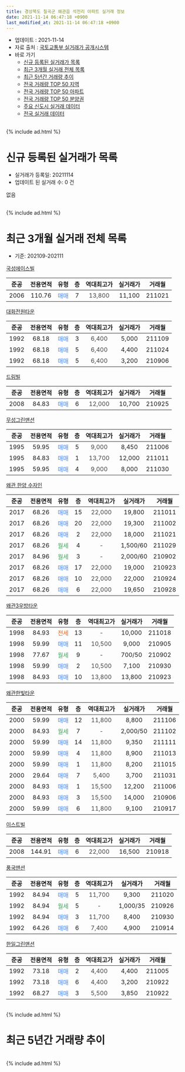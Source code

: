 ```yaml
---
title: 경상북도 칠곡군 왜관읍 석전리 아파트 실거래 정보
date: 2021-11-14 06:47:18 +0900
last_modified_at: 2021-11-14 06:47:18 +0900
---
```


* 업데이트 : 2021-11-14
* 자료 출처 : [국토교통부 실거래가 공개시스템](http://rt.molit.go.kr)
* 바로 가기
    * [신규 등록된 실거래가 목록](#신규-등록된-실거래가-목록)
    * [최근 3개월 실거래 전체 목록](#최근-3개월-실거래-전체-목록)
    * [최근 5년간 거래량 추이](#최근-5년간-거래량-추이)
    * [전국 거래량 TOP 50 지역](https://inasie.github.io/apt-trade-info/최근-3개월-전국에서-가장-거래가-많이-발생한-지역)
    * [전국 거래량 TOP 50 아파트](https://inasie.github.io/apt-trade-info/최근-3개월-전국에서-가장-거래가-많이-발생한-아파트)
    * [전국 거래량 TOP 50 분양권](https://inasie.github.io/apt-trade-info/최근-3개월-전국에서-가장-거래가-많이-발생한-분양권)
    * [주요 신도시 실거래 데이터](https://inasie.github.io/apt-trade-info/주요-신도시)
    * [전국 실거래 데이터](https://inasie.github.io/apt-trade-info/전국)
<br>
{% include ad.html %}
<br>

# 신규 등록된 실거래가 목록
* 실거래가 등록일: 20211114
* 업데이트 된 실거래 수: 0 건

없음

<br>
{% include ad.html %}
<br>

# 최근 3개월 실거래 전체 목록
* 기준: 202109-202111


[국성에이스빌](https://search.naver.com/search.naver?query=%EA%B2%BD%EC%83%81%EB%B6%81%EB%8F%84+%EC%B9%A0%EA%B3%A1%EA%B5%B0+%EC%99%9C%EA%B4%80%EC%9D%8D+%EC%84%9D%EC%A0%84%EB%A6%AC+%EA%B5%AD%EC%84%B1%EC%97%90%EC%9D%B4%EC%8A%A4%EB%B9%8C)

|준공|전용면적|유형|층|역대최고가|실거래가|거래월|
|:---:|:---:|:---:|:---:|:---:|:---:|:---:|
|2006|110.76|<span style="color:#4285f3">매매</span>|7|<span style="color:#444444">13,800</span>|11,100|211021|

[대화전원타운](https://search.naver.com/search.naver?query=%EA%B2%BD%EC%83%81%EB%B6%81%EB%8F%84+%EC%B9%A0%EA%B3%A1%EA%B5%B0+%EC%99%9C%EA%B4%80%EC%9D%8D+%EC%84%9D%EC%A0%84%EB%A6%AC+%EB%8C%80%ED%99%94%EC%A0%84%EC%9B%90%ED%83%80%EC%9A%B4)

|준공|전용면적|유형|층|역대최고가|실거래가|거래월|
|:---:|:---:|:---:|:---:|:---:|:---:|:---:|
|1992|68.18|<span style="color:#4285f3">매매</span>|3|<span style="color:#444444">6,400</span>|5,000|211109|
|1992|68.18|<span style="color:#4285f3">매매</span>|5|<span style="color:#444444">6,400</span>|4,400|211024|
|1992|68.18|<span style="color:#4285f3">매매</span>|5|<span style="color:#444444">6,400</span>|3,200|210906|

[드림빌](https://search.naver.com/search.naver?query=%EA%B2%BD%EC%83%81%EB%B6%81%EB%8F%84+%EC%B9%A0%EA%B3%A1%EA%B5%B0+%EC%99%9C%EA%B4%80%EC%9D%8D+%EC%84%9D%EC%A0%84%EB%A6%AC+%EB%93%9C%EB%A6%BC%EB%B9%8C)

|준공|전용면적|유형|층|역대최고가|실거래가|거래월|
|:---:|:---:|:---:|:---:|:---:|:---:|:---:|
|2008|84.83|<span style="color:#4285f3">매매</span>|6|<span style="color:#444444">12,000</span>|10,700|210925|

[무성그린맨션](https://search.naver.com/search.naver?query=%EA%B2%BD%EC%83%81%EB%B6%81%EB%8F%84+%EC%B9%A0%EA%B3%A1%EA%B5%B0+%EC%99%9C%EA%B4%80%EC%9D%8D+%EC%84%9D%EC%A0%84%EB%A6%AC+%EB%AC%B4%EC%84%B1%EA%B7%B8%EB%A6%B0%EB%A7%A8%EC%85%98)

|준공|전용면적|유형|층|역대최고가|실거래가|거래월|
|:---:|:---:|:---:|:---:|:---:|:---:|:---:|
|1995|59.95|<span style="color:#4285f3">매매</span>|5|<span style="color:#444444">9,000</span>|8,450|211006|
|1995|84.83|<span style="color:#4285f3">매매</span>|1|<span style="color:#444444">13,700</span>|12,000|211011|
|1995|59.95|<span style="color:#4285f3">매매</span>|4|<span style="color:#444444">9,000</span>|8,000|211030|

[왜관 한양 수자인](https://search.naver.com/search.naver?query=%EA%B2%BD%EC%83%81%EB%B6%81%EB%8F%84+%EC%B9%A0%EA%B3%A1%EA%B5%B0+%EC%99%9C%EA%B4%80%EC%9D%8D+%EC%84%9D%EC%A0%84%EB%A6%AC+%EC%99%9C%EA%B4%80+%ED%95%9C%EC%96%91+%EC%88%98%EC%9E%90%EC%9D%B8)

|준공|전용면적|유형|층|역대최고가|실거래가|거래월|
|:---:|:---:|:---:|:---:|:---:|:---:|:---:|
|2017|68.26|<span style="color:#4285f3">매매</span>|15|<span style="color:#444444">22,000</span>|19,800|211011|
|2017|68.26|<span style="color:#4285f3">매매</span>|20|<span style="color:#444444">22,000</span>|19,300|211002|
|2017|68.26|<span style="color:#4285f3">매매</span>|2|<span style="color:#444444">22,000</span>|18,000|211021|
|2017|68.26|<span style="color:#34a853">월세</span>|4|<span style="color:#444444">-</span>|1,500/60|211029|
|2017|84.96|<span style="color:#34a853">월세</span>|3|<span style="color:#444444">-</span>|2,000/60|210902|
|2017|68.26|<span style="color:#4285f3">매매</span>|17|<span style="color:#444444">22,000</span>|19,000|210923|
|2017|68.26|<span style="color:#4285f3">매매</span>|10|<span style="color:#444444">22,000</span>|22,000|210924|
|2017|68.26|<span style="color:#4285f3">매매</span>|6|<span style="color:#444444">22,000</span>|19,650|210928|

[왜관3우방타운](https://search.naver.com/search.naver?query=%EA%B2%BD%EC%83%81%EB%B6%81%EB%8F%84+%EC%B9%A0%EA%B3%A1%EA%B5%B0+%EC%99%9C%EA%B4%80%EC%9D%8D+%EC%84%9D%EC%A0%84%EB%A6%AC+%EC%99%9C%EA%B4%803%EC%9A%B0%EB%B0%A9%ED%83%80%EC%9A%B4)

|준공|전용면적|유형|층|역대최고가|실거래가|거래월|
|:---:|:---:|:---:|:---:|:---:|:---:|:---:|
|1998|84.93|<span style="color:#ff5a00">전세</span>|13|<span style="color:#444444">-</span>|10,000|211018|
|1998|59.99|<span style="color:#4285f3">매매</span>|11|<span style="color:#444444">10,500</span>|9,000|210905|
|1998|77.67|<span style="color:#34a853">월세</span>|9|<span style="color:#444444">-</span>|700/50|210902|
|1998|59.99|<span style="color:#4285f3">매매</span>|2|<span style="color:#444444">10,500</span>|7,100|210930|
|1998|84.93|<span style="color:#4285f3">매매</span>|10|<span style="color:#444444">13,800</span>|13,800|210923|

[왜관한빛타운](https://search.naver.com/search.naver?query=%EA%B2%BD%EC%83%81%EB%B6%81%EB%8F%84+%EC%B9%A0%EA%B3%A1%EA%B5%B0+%EC%99%9C%EA%B4%80%EC%9D%8D+%EC%84%9D%EC%A0%84%EB%A6%AC+%EC%99%9C%EA%B4%80%ED%95%9C%EB%B9%9B%ED%83%80%EC%9A%B4)

|준공|전용면적|유형|층|역대최고가|실거래가|거래월|
|:---:|:---:|:---:|:---:|:---:|:---:|:---:|
|2000|59.99|<span style="color:#4285f3">매매</span>|12|<span style="color:#444444">11,800</span>|8,800|211106|
|2000|84.93|<span style="color:#34a853">월세</span>|7|<span style="color:#444444">-</span>|2,000/50|211102|
|2000|59.99|<span style="color:#4285f3">매매</span>|14|<span style="color:#444444">11,800</span>|9,350|211111|
|2000|59.99|<span style="color:#4285f3">매매</span>|4|<span style="color:#444444">11,800</span>|8,900|211013|
|2000|59.99|<span style="color:#4285f3">매매</span>|1|<span style="color:#444444">11,800</span>|8,200|211015|
|2000|29.64|<span style="color:#4285f3">매매</span>|7|<span style="color:#444444">5,400</span>|3,700|211031|
|2000|84.93|<span style="color:#4285f3">매매</span>|1|<span style="color:#444444">15,500</span>|12,200|211006|
|2000|84.93|<span style="color:#4285f3">매매</span>|3|<span style="color:#444444">15,500</span>|14,000|210906|
|2000|59.99|<span style="color:#4285f3">매매</span>|6|<span style="color:#444444">11,800</span>|9,100|210917|

[이스트빌](https://search.naver.com/search.naver?query=%EA%B2%BD%EC%83%81%EB%B6%81%EB%8F%84+%EC%B9%A0%EA%B3%A1%EA%B5%B0+%EC%99%9C%EA%B4%80%EC%9D%8D+%EC%84%9D%EC%A0%84%EB%A6%AC+%EC%9D%B4%EC%8A%A4%ED%8A%B8%EB%B9%8C)

|준공|전용면적|유형|층|역대최고가|실거래가|거래월|
|:---:|:---:|:---:|:---:|:---:|:---:|:---:|
|2008|144.91|<span style="color:#4285f3">매매</span>|6|<span style="color:#444444">22,000</span>|16,500|210918|

[풍국맨션](https://search.naver.com/search.naver?query=%EA%B2%BD%EC%83%81%EB%B6%81%EB%8F%84+%EC%B9%A0%EA%B3%A1%EA%B5%B0+%EC%99%9C%EA%B4%80%EC%9D%8D+%EC%84%9D%EC%A0%84%EB%A6%AC+%ED%92%8D%EA%B5%AD%EB%A7%A8%EC%85%98)

|준공|전용면적|유형|층|역대최고가|실거래가|거래월|
|:---:|:---:|:---:|:---:|:---:|:---:|:---:|
|1992|84.94|<span style="color:#4285f3">매매</span>|5|<span style="color:#444444">11,700</span>|9,300|211020|
|1992|84.94|<span style="color:#34a853">월세</span>|5|<span style="color:#444444">-</span>|1,000/35|210926|
|1992|84.94|<span style="color:#4285f3">매매</span>|3|<span style="color:#444444">11,700</span>|8,400|210930|
|1992|64.26|<span style="color:#4285f3">매매</span>|6|<span style="color:#444444">7,400</span>|4,900|210914|

[한일그린맨션](https://search.naver.com/search.naver?query=%EA%B2%BD%EC%83%81%EB%B6%81%EB%8F%84+%EC%B9%A0%EA%B3%A1%EA%B5%B0+%EC%99%9C%EA%B4%80%EC%9D%8D+%EC%84%9D%EC%A0%84%EB%A6%AC+%ED%95%9C%EC%9D%BC%EA%B7%B8%EB%A6%B0%EB%A7%A8%EC%85%98)

|준공|전용면적|유형|층|역대최고가|실거래가|거래월|
|:---:|:---:|:---:|:---:|:---:|:---:|:---:|
|1992|73.18|<span style="color:#4285f3">매매</span>|2|<span style="color:#444444">4,400</span>|4,400|211005|
|1992|73.18|<span style="color:#4285f3">매매</span>|6|<span style="color:#444444">4,400</span>|3,200|210922|
|1992|68.27|<span style="color:#4285f3">매매</span>|3|<span style="color:#444444">5,500</span>|3,850|210922|


<br>
{% include ad.html %}
<br>

# 최근 5년간 거래량 추이


<div style="width:100%;">
    <canvas id="deal_progress" height="200"></canvas>
</div>

<script>
new Chart(document.getElementById("deal_progress"), {
    type: 'line',
    data: {
        labels: ['201611','201612','201701','201702','201703','201704','201705','201706','201707','201708','201709','201710','201711','201712','201801','201802','201803','201804','201805','201806','201807','201808','201809','201810','201811','201812','201901','201902','201903','201904','201905','201906','201907','201908','201909','201910','201911','201912','202001','202002','202003','202004','202005','202006','202007','202008','202009','202010','202011','202012','202101','202102','202103','202104','202105','202106','202107','202108','202109','202110','202111'],
        datasets: [{
            label: '매매',
            pointRadius: 1,
            data: [7, 5, 7, 11, 13, 7, 3, 7, 9, 6, 6, 7, 8, 4, 5, 5, 8, 2, 10, 9, 5, 6, 8, 4, 6, 6, 5, 2, 6, 9, 6, 5, 6, 7, 11, 11, 22, 11, 8, 12, 16, 6, 12, 6, 15, 14, 12, 17, 17, 15, 19, 16, 25, 25, 34, 16, 18, 9, 15, 14, 3],
            borderColor: "rgba(255, 201, 14, 1)",
            backgroundColor: "rgba(255, 201, 14, 0.5)",
            fill: false,
            lineTension: 0
        },{
            label: '전월세',
            pointRadius: 1,
            data: [9, 4, 8, 12, 15, 13, 17, 10, 4, 15, 9, 4, 3, 2, 3, 8, 5, 2, 3, 2, 3, 8, 3, 3, 5, 5, 6, 5, 4, 6, 5, 9, 2, 5, 8, 1, 4, 3, 2, 6, 6, 5, 6, 1, 5, 8, 7, 8, 5, 6, 5, 1, 6, 0, 7, 8, 4, 7, 3, 2, 1],
            borderColor: "rgba(0, 141, 185, 1)",
            backgroundColor: "rgba(0, 141, 185, 0.5)",
            fill: false,
            lineTension: 0
        }
        ]
    },
    options: {
        responsive: true,
        title: {
            display: false
        },
        tooltips: {
            mode: 'index',
            intersect: false
        },
        hover: {
            mode: 'nearest',
            intersect: true
        },
        scales: {
            xAxes: [{
                display: true,
                scaleLabel: {
                    display: true,
                    labelString: '년/월'
                }
            }],
            yAxes: [{
                display: true,
                ticks: {
                    suggestedMin: 0,
                },
                scaleLabel: {
                    display: true,
                    labelString: '실거래 수'
                }
            }]
        }
    }
});

</script>


<br>
{% include ad.html %}
<br>

